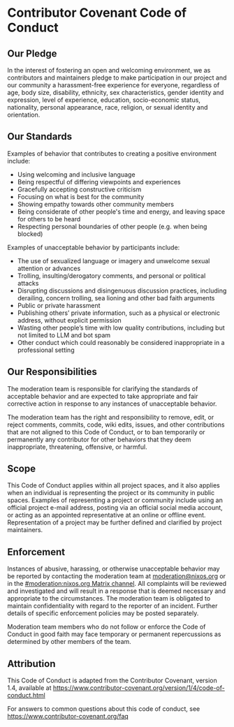 # Contributor Covenant Code of Conduct

## Our Pledge

In the interest of fostering an open and welcoming environment, we as contributors and maintainers pledge to make participation in our project and our community a harassment-free experience for everyone, regardless of age, body size, disability, ethnicity, sex characteristics, gender identity and expression, level of experience, education, socio-economic status, nationality, personal appearance, race, religion, or sexual identity and orientation.

## Our Standards

Examples of behavior that contributes to creating a positive environment include:

* Using welcoming and inclusive language
* Being respectful of differing viewpoints and experiences
* Gracefully accepting constructive criticism
* Focusing on what is best for the community
* Showing empathy towards other community members
* Being considerate of other people's time and energy, and leaving space for others to be heard
* Respecting personal boundaries of other people (e.g. when being blocked)

Examples of unacceptable behavior by participants include:

* The use of sexualized language or imagery and unwelcome sexual attention or advances
* Trolling, insulting/derogatory comments, and personal or political attacks
* Disrupting discussions and disingenuous discussion practices, including derailing, concern trolling, sea lioning and other bad faith arguments
* Public or private harassment
* Publishing others’ private information, such as a physical or electronic address, without explicit permission
* Wasting other people’s time with low quality contributions, including but not limited to LLM and bot spam
* Other conduct which could reasonably be considered inappropriate in a professional setting

## Our Responsibilities

The moderation team is responsible for clarifying the standards of acceptable behavior and are expected to take appropriate and fair corrective action in response to any instances of unacceptable behavior.

The moderation team has the right and responsibility to remove, edit, or reject comments, commits, code, wiki edits, issues, and other contributions that are not aligned to this Code of Conduct, or to ban temporarily or permanently any contributor for other behaviors that they deem inappropriate, threatening, offensive, or harmful.

## Scope

This Code of Conduct applies within all project spaces, and it also applies when an individual is representing the project or its community in public spaces. Examples of representing a project or community include using an official project e-mail address, posting via an official social media account, or acting as an appointed representative at an online or offline event. Representation of a project may be further defined and clarified by project maintainers.

## Enforcement

Instances of abusive, harassing, or otherwise unacceptable behavior may be reported by contacting the moderation team at [moderation@nixos.org](mailto:moderation@nixos.org) or in the [#moderation:nixos.org Matrix channel](https://matrix.to/#/#moderation:nixos.org). All complaints will be reviewed and investigated and will result in a response that is deemed necessary and appropriate to the circumstances. The moderation team is obligated to maintain confidentiality with regard to the reporter of an incident. Further details of specific enforcement policies may be posted separately.

Moderation team members who do not follow or enforce the Code of Conduct in good faith may face temporary or permanent repercussions as determined by other members of the team.

## Attribution

This Code of Conduct is adapted from the Contributor Covenant, version 1.4, available at https://www.contributor-covenant.org/version/1/4/code-of-conduct.html

For answers to common questions about this code of conduct, see https://www.contributor-covenant.org/faq
